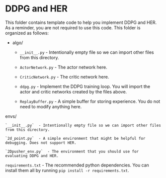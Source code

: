 # DDPG and HER

This folder contains template code to help you implement DDPG and HER. As a reminder, you are not required to use this code. This folder is organized as follows:

- algo/

    - `__init__.py`  - Intentionally empty file so we can import other files from this directory.
    
    - `ActorNetwork.py`  - The actor network here.
    
    - `CriticNetwork.py`  - The critic network here.
    
    - `ddpg.py`  - Implement the DDPG training loop. You will import the actor and critic networks created by the files above.
    
    - `ReplayBuffer.py`  - A simple buffer for storing experience. You do not need to modify anything here.
    
envs/

    `__init__.py`  - Intentionally empty file so we can import other files from this directory.
    
    `2d_point.py`  - A simple environment that might be helpful for debugging. Does not support HER.
    
    `2Dpusher_env.py`  - The environment that you should use for evaluating DDPG and HER.
    
`requirements.txt`  - The recommended python dependencies. You can install them all by running `pip install -r requirements.txt`.
